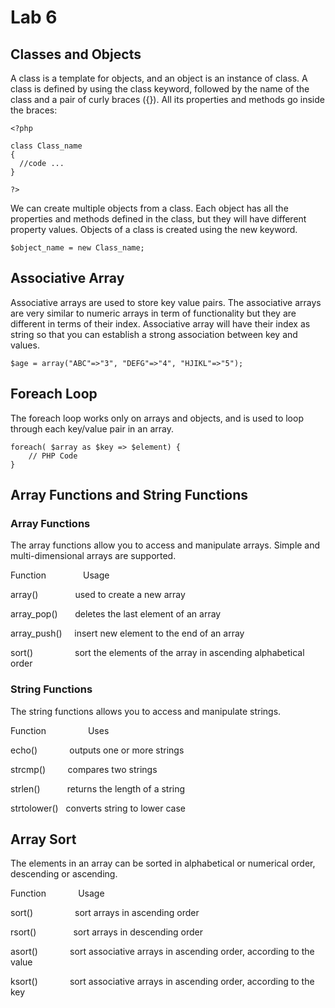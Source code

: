 # Lab 6


## Classes and Objects

A class is a template for objects, and an object is an instance of class. A class is defined by using the class keyword, followed by the name of the class and a pair of curly braces ({}). All its properties and methods go inside the braces:

```
<?php 

class Class_name
{
  //code ...
}

?>
```
We can create multiple objects from a class. Each object has all the properties and methods defined in the class, but they will have different property values. Objects of a class is created using the new keyword.
```
$object_name = new Class_name;
```

## Associative Array
Associative arrays are used to store key value pairs. The associative arrays are very similar to numeric arrays in term of functionality but they are different in terms of their index. Associative array will have their index as string so that you can establish a strong association between key and values.
```
$age = array("ABC"=>"3", "DEFG"=>"4", "HJIKL"=>"5");
```
## Foreach Loop
The foreach loop works only on arrays and objects, and is used to loop through each key/value pair in an array.
```
foreach( $array as $key => $element) {
    // PHP Code
}
```
## Array Functions and String Functions
### Array Functions
The array functions allow you to access and manipulate arrays. Simple and multi-dimensional arrays are supported.

Function &nbsp;  &nbsp;  &nbsp;  &nbsp;  &nbsp;  &nbsp;  &nbsp;	 Usage

array() &nbsp;  &nbsp;  &nbsp;  &nbsp;  &nbsp;  &nbsp;  &nbsp;	used to create a new array

array_pop() &nbsp;  &nbsp;  &nbsp;  	deletes the last element of an array

array_push() &nbsp;  &nbsp;  insert new element to the end of an array

sort()	 &nbsp;  &nbsp;  &nbsp;  &nbsp;  &nbsp;  &nbsp;  &nbsp;  &nbsp; sort the elements of the array in ascending alphabetical order

### String Functions
The string functions allows you to access and manipulate strings.

Function &nbsp; &nbsp; &nbsp; &nbsp; &nbsp; &nbsp; &nbsp; &nbsp; 	Uses

echo()	&nbsp; &nbsp;  &nbsp; &nbsp;     &nbsp; &nbsp;     outputs one or more strings

strcmp() &nbsp; &nbsp; &nbsp; &nbsp; 	compares two strings

strlen()	&nbsp; &nbsp; &nbsp; &nbsp; &nbsp; returns the length of a string

strtolower()  &nbsp;  converts string to lower case

## Array Sort
The elements in an array can be sorted in alphabetical or numerical order, descending or ascending.

Function &nbsp; &nbsp; &nbsp; &nbsp; &nbsp; &nbsp; 	Usage

sort() &nbsp; &nbsp; &nbsp; &nbsp; &nbsp; &nbsp; &nbsp; &nbsp; 	sort arrays in ascending order

rsort() &nbsp; &nbsp; &nbsp; &nbsp; &nbsp; &nbsp; &nbsp; 	sort arrays in descending order

asort() &nbsp; &nbsp; &nbsp; &nbsp; &nbsp; &nbsp; 	sort associative arrays in ascending order, according to the value

ksort() &nbsp; &nbsp; &nbsp; &nbsp; &nbsp; &nbsp; 	sort associative arrays in ascending order, according to the key

